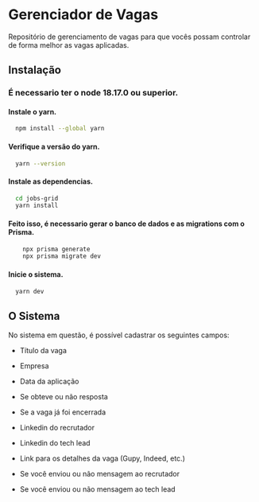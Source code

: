 
# Gerenciador de Vagas

Repositório de gerenciamento de vagas para que vocês possam controlar de forma melhor as vagas aplicadas.


## Instalação

### É necessario ter o node 18.17.0 ou superior.

#### Instale o yarn.
```bash
  npm install --global yarn
```
    
#### Verifique a versão do yarn.
```bash
  yarn --version
```
        
#### Instale as dependencias.
```bash
  cd jobs-grid
  yarn install
```

#### Feito isso, é necessario gerar o banco de dados e as migrations com o Prisma.

```bash
    npx prisma generate
    npx prisma migrate dev
```

#### Inicie o sistema.

```bash
  yarn dev
```

## O Sistema
No sistema em questão, é possível cadastrar os seguintes campos:

- Título da vaga

- Empresa

- Data da aplicação

- Se obteve ou não resposta

- Se a vaga já foi encerrada

- Linkedin do recrutador

- Linkedin do tech lead

- Link para os detalhes da vaga (Gupy, Indeed, etc.)

- Se você enviou ou não mensagem ao recrutador

- Se você enviou ou não mensagem ao tech lead
